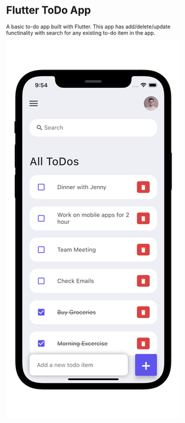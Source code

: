 # Flutter ToDo App

A basic to-do app built with Flutter. This app has add/delete/update functinality with search for any existing to-do item in the app.

![Flutter todo app](./flutter-todo-iphone.png)